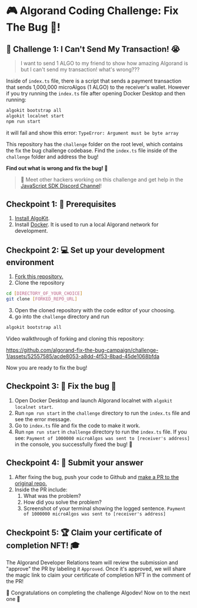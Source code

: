 # 🎮 Algorand Coding Challenge: Fix The Bug 🐞!

## 🚩 Challenge 1: I Can't Send My Transaction! 😭

> I want to send 1 ALGO to my friend to show how amazing Algorand is but I can't send my transaction! what's wrong???

Inside of `index.ts` file, there is a script that sends a payment transaction that sends 1,000,000 microAlgos (1 ALGO) to the receiver's wallet. However if you try running the `index.ts` file after opening Docker Desktop and then running:
```bash
algokit bootstrap all
algokit localnet start
npm run start
```
it will fail and show this error: `TypeError: Argument must be byte array`

This repository has the `challenge` folder on the root level, which contains the fix the bug challenge codebase.
Find the `index.ts` file inside of the `challenge` folder and address the bug!

**Find out what is wrong and fix the bug! 🐞**

> 💬 Meet other hackers working on this challenge and get help in the [JavaScript SDK Discord Channel](https://discord.com/channels/491256308461207573/631209194967531559)!

## Checkpoint 1: 🧰 Prerequisites 

1. [Install AlgoKit](https://github.com/algorandfoundation/algokit-cli/tree/main?tab=readme-ov-file#install).
2. Install [Docker](https://www.docker.com/products/docker-desktop/). It is used to run a local Algorand network for development.

## Checkpoint 2: 💻 Set up your development environment 

1. [Fork this repository.](https://docs.github.com/en/pull-requests/collaborating-with-pull-requests/working-with-forks/fork-a-repo)
2. Clone the repository
```bash
cd [DIRECTORY_OF_YOUR_CHOICE]
git clone [FORKED_REPO_URL]
```
3. Open the cloned repository with the code editor of your choosing.
4. go into the `challenge` directory and run 
```bash
algokit bootstrap all
```

Video walkthrough of forking and cloning this repository:

https://github.com/algorand-fix-the-bug-campaign/challenge-1/assets/52557585/acde8053-a8dd-4f53-8bad-45de1068bfda

Now you are ready to fix the bug!

## Checkpoint 3: 🐞 Fix the bug 🧐

1. Open Docker Desktop and launch Algorand localnet with `algokit localnet start`. 
2. Run `npm run start` in the `challenge` directory to run the `index.ts` file and see the error message.
3. Go to `index.ts` file and fix the code to make it work. 
4. Run `npm run start` in `challenge` directory to run the `index.ts` file.
If you see: `Payment of 1000000 microAlgos was sent to [receiver's address]` in the console, you successfully fixed the bug! 👏

## Checkpoint 4: 💯 Submit your answer 

1. After fixing the bug, push your code to Github and [make a PR to the original repo.](https://docs.github.com/en/pull-requests/collaborating-with-pull-requests/proposing-changes-to-your-work-with-pull-requests/creating-a-pull-request-from-a-fork) 
2. Inside the PR include:
   1. What was the problem?
   2. How did you solve the problem?
   3. Screenshot of your terminal showing the logged sentence. `Payment of 1000000 microAlgos was sent to [receiver's address]`

## Checkpoint 5: 🏆 Claim your certificate of completion NFT! 🎓

The Algorand Developer Relations team will review the submission and "approve" the PR by labeling it `Approved`. Once it's approved, we will share the magic link to claim your certificate of completion NFT in the comment of the PR! 

🎉 Congratulations on completing the challenge Algodev! Now on to the next one 💪
